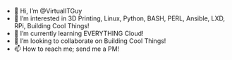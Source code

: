 - 👋 Hi, I’m @VirtualITGuy
- 👀 I’m interested in 3D Printing, Linux, Python, BASH, PERL, Ansible, LXD, RPi, Building Cool Things!
- 🌱 I’m currently learning EVERYTHING Cloud! 
- 💞️ I’m looking to collaborate on Building Cool Things!
- 📫 How to reach me; send me a PM!

<!---
VirtualITGuy/VirtualITGuy is a ✨ special ✨ repository because its `README.md` (this file) appears on your GitHub profile.
You can click the Preview link to take a look at your changes.
--->
